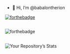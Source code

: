 - 👋 Hi, I’m @babalontherion

[![forthebadge](https://forthebadge.com/images/badges/powered-by-black-magic.svg)](https://babalontherion.com.br)

##
![forthebadge](https://badgen.net/github/issues/babalontherion/babalontherion)
##

![Your Repository’s Stats](https://github-readme-stats.vercel.app/api?username=babalontherion&show_icons=true)

<!---
https://dev.to/envoy_/150-badges-for-github-pnk

babalontherion/babalontherion is a ✨ special ✨ repository because its `README.md` (this file) appears on your GitHub profile.
You can click the Preview link to take a look at your changes.
--->
